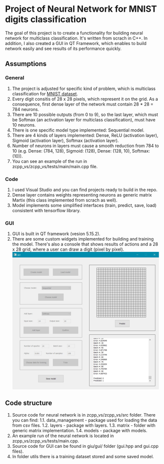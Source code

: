 # Project of Neural Network for MNIST digits classification

The goal of this project is to create a functionality for building neural network for multiclass classification. 
It's written from scrach in C++. 
In addition, I also created a GUI in QT Framework, which enables to build network easily and see results of its performance quickly.


## Assumptions
### General
1. The project is adjusted for specific kind of problem, which is multiclass classification for [MNIST dataset](http://yann.lecun.com/exdb/mnist/).
2. Every digit consitis of 28 x 28 pixels, which represent it on the grid. As a consequence, first dense layer of the network must contain 28 * 28 = 784 neurons.
3. There are 10 possible outputs (from 0 to 9), so the last layer, which must be Softmax (an activation layer for multiclass classification), must have 10 neurons.
4. There is one specific model type implemented: Sequential model.
5. There are 4 kinds of layers implemented: Dense, ReLU (activation layer), Sigmoid (activation layer), Softmax (activation layer).
6. Number of neurons in layers must cause a smooth reduction from 784 to 10 (e.g. Dense: (784, 128), Sigmoid: (128), Dense: (128, 10), Softmax: (10)). 
7. You can see an example of the run in zcpp_vs/zcpp_vs/tests/main/main.cpp file.
 
### Code
1. I used Visual Studio and you can find projects ready to build in the repo.
2. Dense layer contains weights representing neurons as generic matrix Martix<float> (this class implemented from scrach as well).
3. Model implements some simplified interfaces (train, predict, save, load) consistent with tensorflow library.
### GUI
1. GUI is built in QT framework (vesion 5.15.2).
2. There are some custom widgets implemented for building and training the model. There's also a console that shows results of actions and a 28 x 28 grid, where a user
can draw a digit (pixel by pixel).
![alt text](gui_image.jpg)
## Code structure
1. Source code for neural network is in zcpp_vs/zcpp_vs/src folder. There you can find:
	1.1. data_management - package used for loading the data from csv files. 
	1.2. layers - package with layers.
	1.3. matrix - folder with generic matrix implementation. 
	1.4. models - package with models.
2. An example run of the neural network is located in zcpp_vs/zcpp_vs/tests/main.cpp. 
3. Source code for GUI can be found in giu/gui/ folder (gui.hpp and gui.cpp files).
4. In folder utils there is a training dataset stored and some saved model.